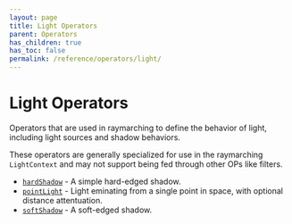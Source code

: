 ```yaml
---
layout: page
title: Light Operators
parent: Operators
has_children: true
has_toc: false
permalink: /reference/operators/light/
---
```


# Light Operators

Operators that are used in raymarching to define the behavior of light, including
light sources and shadow behaviors.

These operators are generally specialized for use in the raymarching `LightContext`
and may not support being fed through other OPs like filters.

* [`hardShadow`](hardShadow/) - A simple hard-edged shadow.
* [`pointLight`](pointLight/) - Light eminating from a single point in space, with optional distance attentuation.
* [`softShadow`](softShadow/) - A soft-edged shadow.
